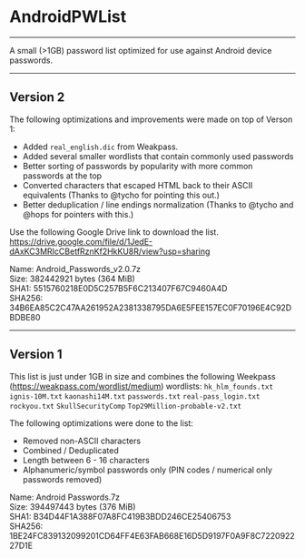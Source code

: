 # AndroidPWList
---
A small (>1GB) password list optimized for use against Android device passwords.

---

## Version 2
The following optimizations and improvements were made on top of Verson 1:

* Added `real_english.dic` from Weakpass.
* Added several smaller wordlists that contain commonly used passwords
* Better sorting of passwords by popularity with more common passwords at the top
* Converted characters that escaped HTML back to their ASCII equivalents (Thanks to @tycho for pointing this out.)
* Better deduplication / line endings normalization (Thanks to @tycho and @hops for pointers with this.)

Use the following Google Drive link to download the list. <br />
https://drive.google.com/file/d/1JedE-dAxKC3MRIcCBetfRznKf2HkKU8R/view?usp=sharing

Name: Android_Passwords_v2.0.7z <br />
Size: 382442921 bytes (364 MiB) <br />
SHA1: 5515760218E0D5C257B5F6C213407F67C9460A4D <br />
SHA256: 34B6EA85C2C47AA261952A2381338795DA6E5FEE157EC0F70196E4C92DBDBE80 <br />

---

## Version 1
This list is just under 1GB in size and combines the following Weekpass (https://weakpass.com/wordlist/medium) wordlists:
`hk_hlm_founds.txt`
`ignis-10M.txt`
`kaonashi14M.txt`
`passwords.txt`
`real-pass_login.txt`
`rockyou.txt`
`SkullSecurityComp`
`Top29Million-probable-v2.txt`

The following optimizations were done to the list:

* Removed non-ASCII characters
* Combined / Deduplicated
* Length between 6 - 16 characters
* Alphanumeric/symbol passwords only (PIN codes / numerical only passwords removed)

Name: Android Passwords.7z <br />
Size: 394497443 bytes (376 MiB) <br />
SHA1: B34D44F1A388F07A8FC419B3BDD246CE25406753 <br />
SHA256: 1BE24FC839132099201CD64FF4E63FAB668E16D5D9197F0A9F8C722092227D1E <br />
